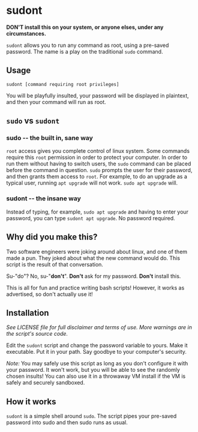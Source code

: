 # sudont
**DON'T install this on your system, or anyone elses, under any circumstances.**

`sudont` allows you to run any command as root, using a pre-saved password. The name is a play on
the traditional `sudo` command.

## Usage
```
sudont [command requiring root privileges]
```

You will be playfully insulted, your password will be displayed in plaintext, and then your command will run as root.

## `sudo` vs `sudont`
### sudo -- the built in, sane way
`root` access gives you complete control of linux system. Some commands require this `root` permission in order to protect your computer. In order to run them without having to switch users, the `sudo` command can be placed before the command in question. `sudo` prompts the user for their password, and then grants them access to `root`. For example, to do an upgrade as a typical user, running `apt upgrade` will not work. `sudo apt upgrade` will.

### sudont -- the insane way
Instead of typing, for example, `sudo apt upgrade` and having to enter your password, you can type `sudont apt upgrade`. No password required.

## Why did you make this?
Two software engineers were joking around about linux, and one of them made a pun. They joked about what the new command would do. This script is the result of that conversation. 

Su-"do"? No, su-"**don't**". **Don't** ask for my password. **Don't** install this.

This is all for fun and practice writing bash scripts! However, it works as advertised, so don't actually use it!

## Installation
*See LICENSE file for full disclaimer and terms of use. More warnings are in the script's source code.*

Edit the `sudont` script and change the password variable to yours. Make it executable. Put it in your path. Say goodbye to your computer's security.

*Note:* You may safely use this script as long as you don't configure it with your password. It won't work, but you will be able to see the randomly chosen insults! You can also use it in a throwaway VM install if the VM is safely and securely sandboxed.

## How it works
`sudont` is a simple shell around `sudo`. The script pipes your pre-saved password into sudo and then sudo runs as usual.